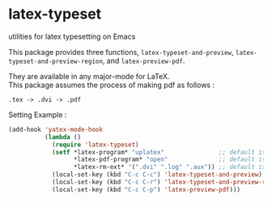 # latex-typeset
utilities for latex typesetting on Emacs

This package provides three functions, `latex-typeset-and-preview`, `latex-typeset-and-preview-region`, and `latex-preview-pdf`. 

They are available in any major-mode for LaTeX.  
This package assumes the process of making pdf as follows :

    .tex -> .dvi -> .pdf

Setting Example :

```lisp
(add-hook 'yatex-mode-hook
          (lambda ()
            (require 'latex-typeset)
            (setf *latex-program* "uplatex"               ;; default is "platex"
                  *latex-pdf-program* "open"              ;; default is "evince"
                  *latex-rm-ext* '(".dvi" ".log" ".aux")) ;; default is '(".dvi")
            (local-set-key (kbd "C-c C-c") 'latex-typeset-and-preview)
            (local-set-key (kbd "C-c C-r") 'latex-typeset-and-preview-region)
            (local-set-key (kbd "C-c C-p") 'latex-preview-pdf)))
```
